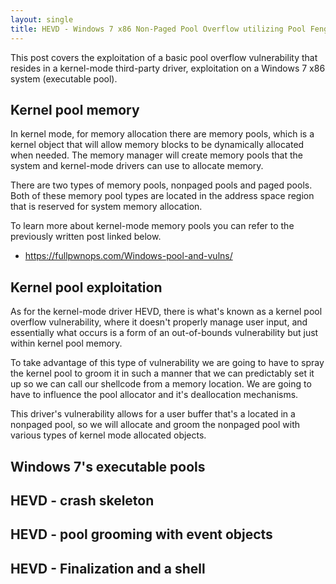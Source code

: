 ```yaml
---
layout: single
title: HEVD - Windows 7 x86 Non-Paged Pool Overflow utilizing Pool Feng-Shui - pool heap grooming
---
```


This post covers the exploitation of a basic pool overflow vulnerability that resides in a kernel-mode third-party driver, exploitation on a Windows 7 x86 system (executable pool).

## Kernel pool memory

In kernel mode, for memory allocation there are memory pools, which is a kernel object that will allow memory blocks to be dynamically allocated when needed. The memory manager will create memory pools that the system and kernel-mode drivers can use to allocate memory. 

There are two types of memory pools, nonpaged pools and paged pools. Both of these memory pool types are located in the address space region that is reserved for system memory allocation.

To learn more about kernel-mode memory pools you can refer to the previously written post linked below.

- https://fullpwnops.com/Windows-pool-and-vulns/

## Kernel pool exploitation

As for the kernel-mode driver HEVD, there is what's known as a kernel pool overflow vulnerability, where it doesn't properly manage user input, and essentially what occurs is a form of an out-of-bounds vulnerability but just within kernel pool memory.

To take advantage of this type of vulnerability we are going to have to spray the kernel pool to groom it in such a manner that we can predictably set it up so we can call our shellcode from a memory location. We are going to have to influence the pool allocator and it's deallocation mechanisms.

This driver's vulnerability allows for a user buffer that's a located in a nonpaged pool, so we will allocate and groom the nonpaged pool with various types of kernel mode allocated objects.

## Windows 7's executable pools

## HEVD - crash skeleton

## HEVD - pool grooming with event objects

## HEVD - Finalization and a shell
